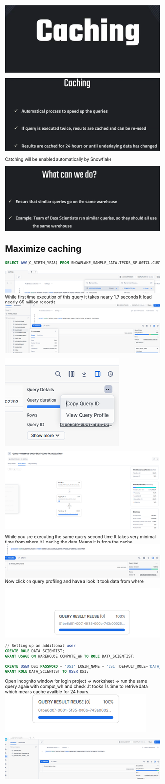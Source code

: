 ![alt text](image-33.png)

![alt text](image-35.png)


Catching will be enabled automatically by Snowflake

![alt text](image-36.png)


# Maximize caching
```sql
SELECT AVG(C_BIRTH_YEAR) FROM SNOWFLAKE_SAMPLE_DATA.TPCDS_SF100TCL.CUSTOMER
```

![alt text](image-37.png)
While first time execution of this query it takes nearly 1.7 seconds It load nearly 65 million records
![alt text](image-38.png)

![alt text](image-40.png)

![alt text](image-39.png)

While you are executing the same query second time It takes very minimal time from where it Loading the data Means it is from the cache
![alt text](image-41.png)
Now click on query profiling and have a look It took data from where

![alt text](image-42.png)

```sql
// Setting up an additional user
CREATE ROLE DATA_SCIENTIST;
GRANT USAGE ON WAREHOUSE COMPUTE_WH TO ROLE DATA_SCIENTIST;

CREATE USER DS1 PASSWORD = 'DS1' LOGIN_NAME = 'DS1' DEFAULT_ROLE='DATA_SCIENTIST' DEFAULT_WAREHOUSE = 'DS_WH'  MUST_CHANGE_PASSWORD = FALSE;
GRANT ROLE DATA_SCIENTIST TO USER DS1;

```

Open incognito window for login
project -> worksheet -> run the same query again with comput_wh and check .It tooks 1s time to retrive data which means cache availble for 24 hours.
![alt text](image-44.png)

![alt text](image-43.png)